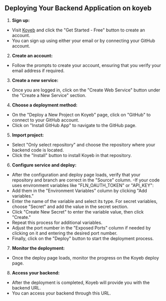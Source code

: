 ## Deploying Your Backend Application on koyeb

1. **Sign up:**
- Visit [Koyeb](https://www.koyeb.com/) and click the "Get Started - Free" button to create an account.
- You can sign up using either your email or by connecting your GitHub account.
2. **Create an account:**
- Follow the prompts to create your account, ensuring that you verify your email address if required.
3. **Create a new service:**
- Once you are logged in, click on the "Create Web Service" button under the "Create a New Service" section.
4. **Choose a deployment method:**
- On the "Deploy a New Project on Koyeb" page, click on "GitHub" to connect to your GitHub account.
- Click on "Install GitHub App" to navigate to the GitHub page.
5. **Import project:**
- Select "Only select repository" and choose the repository where your backend code is located.
- Click the "Install" button to install Koyeb in that repository.
6. **Configure service and deploy:**
- After the configuration and deploy page loads, verify that your repository and branch are correct in the "Source" column.
-If your code uses environment variables like "FLN_OAUTH_TOKEN" or "API_KEY":
- Add them in the "Environment Variables" column by clicking "Add variables."
- Enter the name of the variable and select its type. For secret variables, choose "Secret" 
  and add the value in the secret section.
- Click "Create New Secret" to enter the variable value, then click "Create."
- Repeat this process for additional variables.
- Adjust the port number in the "Exposed Ports" column if needed by clicking on it and entering the desired port number.
- Finally, click on the "Deploy" button to start the deployment process.
7. **Monitor the deployment:**
- Once the deploy page loads, monitor the progress on the Koyeb deploy page.
8. **Access your backend:**
- After the deployment is completed, Koyeb will provide you with the backend URL.
- You can access your backend through this URL.
